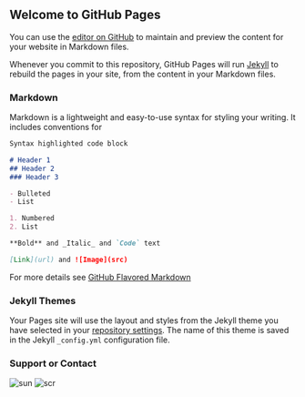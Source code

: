 ## Welcome to GitHub Pages

You can use the [editor on GitHub](https://github.com/Maria-star/alwaysfan/edit/master/README.md) to maintain and preview the content for your website in Markdown files.

Whenever you commit to this repository, GitHub Pages will run [Jekyll](https://jekyllrb.com/) to rebuild the pages in your site, from the content in your Markdown files.

### Markdown

Markdown is a lightweight and easy-to-use syntax for styling your writing. It includes conventions for

```markdown
Syntax highlighted code block

# Header 1
## Header 2
### Header 3

- Bulleted
- List

1. Numbered
2. List

**Bold** and _Italic_ and `Code` text

[Link](url) and ![Image](src)
```

For more details see [GitHub Flavored Markdown](https://guides.github.com/features/mastering-markdown/)

### Jekyll Themes

Your Pages site will use the layout and styles from the Jekyll theme you have selected in your [repository settings](https://github.com/Maria-star/alwaysfan/settings). The name of this theme is saved in the Jekyll `_config.yml` configuration file.

### Support or Contact

![sun](https://i.ytimg.com/vi/fADEZJLU5Fs/maxresdefault.jpg)
![scr](https://github.com/Maria-star/alwaysfan/blob/master/image.)
